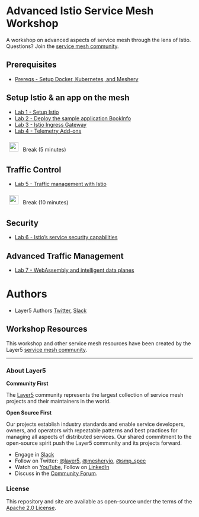 # Advanced Istio Service Mesh Workshop

A workshop on advanced aspects of service mesh through the lens of Istio. Questions? Join the [service mesh community](http://slack.layer5.io).

## Prerequisites

- [Prereqs - Setup Docker, Kubernetes, and Meshery](prereq/README.md)

## Setup Istio & an app on the mesh

- [Lab 1 - Setup Istio](lab-1/README.md)
- [Lab 2 - Deploy the sample application BookInfo](lab-2/README.md)
- [Lab 3 - Istio Ingress Gateway](lab-3/README.md)
- [Lab 4 - Telemetry Add-ons](lab-4/README.md)

<p>
<img src="img/break.png" height="25px" style="text-align:left; padding:8px" />
Break (5 minutes)
</p>

## Traffic Control

- [Lab 5 - Traffic management with Istio](lab-5/README.md)

<p>
<img src="img/break.png" height="25px" style="text-align:left; padding:8px" />
Break (10 minutes)
</p>

## Security

- [Lab 6 - Istio’s service security capabilities](lab-6/README.md)

## Advanced Traffic Management

- [Lab 7 - WebAssembly and intelligent data planes](lab-7/README.md)

# Authors

- Layer5 Authors [Twitter](https://twitter.com/layer5), [Slack](http://slack.layer5.io)

## Workshop Resources

This workshop and other service mesh resources have been created by the Layer5 [service mesh community](https://layer5.io/community).

<hr />

### About Layer5

**Community First**

<p>The <a href="https://layer5.io">Layer5</a> community represents the largest collection of service mesh projects and their maintainers in the world.</p>

**Open Source First**

<p>Our projects establish industry standards and enable service developers, owners, and operators with repeatable patterns and best practices for managing all aspects of distributed services. Our shared commitment to the open-source spirit push the Layer5 community and its projects forward.</p>

- Engage in [Slack](http://slack.layer5.io)
- Follow on Twitter: [@layer5](https://twitter.com/layer5), [@mesheryio](https://twitter.com/mesheryio), [@smp_spec](https://twitter.com/smp_spec)
- Watch on [YouTube](https://www.youtube.com/channel/UCFL1af7_wdnhHXL1InzaMvA?sub_confirmation=1), Follow on [LinkedIn](https://www.linkedin.com/company/layer5)
- Discuss in the [Community Forum](https://discuss.layer5.io).

### License

This repository and site are available as open-source under the terms of the [Apache 2.0 License](https://opensource.org/licenses/Apache-2.0).
